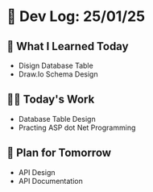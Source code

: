 # 📝 Dev Log: 25/01/25

## 📌 What I Learned Today

- Disign Database Table
- Draw.Io Schema Design

## 👨‍💻 Today's Work

- Database Table Design
- Practing ASP dot Net Programming

## 📝 Plan for Tomorrow

- API Design
- API Documentation
